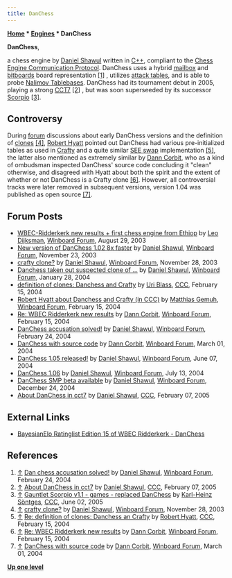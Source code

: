 ```yaml
---
title: DanChess
---
```

**[Home](Home "Home") * [Engines](Engines "Engines") * DanChess**

**DanChess**,

a chess engine by [Daniel Shawul](Daniel_Shawul "Daniel Shawul") written in [C++](Cpp "Cpp"), compliant to the [Chess Engine Communication Protocol](Chess_Engine_Communication_Protocol "Chess Engine Communication Protocol"). DanChess uses a hybrid [mailbox](Mailbox "Mailbox") and [bitboards](Bitboards "Bitboards") board representation <a id="cite-note-1" href="#cite-ref-1">[1]</a> , utilizes [attack tables](Attack_and_Defend_Maps "Attack and Defend Maps"), and is able to probe [Nalimov Tablebases](Nalimov_Tablebases "Nalimov Tablebases"). DanChess had its tournament debut in 2005, playing a strong [CCT7](CCT7 "CCT7") <a id="cite-note-2" href="#cite-ref-2">[2]</a> , but was soon superseeded by its successor [Scorpio](Scorpio "Scorpio") <a id="cite-note-3" href="#cite-ref-3">[3]</a>.

## Controversy

During [forum](Computer_Chess_Forums "Computer Chess Forums") discussions about early DanChess versions and the definition of [clones](Category:Clone "Category:Clone") <a id="cite-note-4" href="#cite-ref-4">[4]</a>, [Robert Hyatt](Robert_Hyatt "Robert Hyatt") pointed out DanChess had various pre-initialized tables as used in [Crafty](Crafty "Crafty") and a quite similar [SEE swap](SEE_-_The_Swap_Algorithm "SEE - The Swap Algorithm") implementation <a id="cite-note-5" href="#cite-ref-5">[5]</a>, the latter also mentioned as extremely similar by [Dann Corbit](Dann_Corbit "Dann Corbit"), who as a kind of ombudsman inspected DanChess' source code concluding it "clean" otherwise, and disagreed with Hyatt about both the spirit and the extent of whether or not DanChess is a Crafty clone <a id="cite-note-6" href="#cite-ref-6">[6]</a>. However, all controversial tracks were later removed in subsequent versions, version 1.04 was published as open source <a id="cite-note-7" href="#cite-ref-7">[7]</a>.

## Forum Posts

- [WBEC-Ridderkerk new results + first chess engine from Ethiop](http://www.open-aurec.com/wbforum/viewtopic.php?f=18&t=43920) by [Leo Dijksman](Leo_Dijksman "Leo Dijksman"), [Winboard Forum](Computer_Chess_Forums "Computer Chess Forums"), August 29, 2003
- [New version of DanChess 1.02 8x faster](http://www.open-aurec.com/wbforum/viewtopic.php?f=18&t=45264) by [Daniel Shawul](Daniel_Shawul "Daniel Shawul"), [Winboard Forum](Computer_Chess_Forums "Computer Chess Forums"), November 23, 2003
- [crafty clone?](http://www.open-aurec.com/wbforum/viewtopic.php?f=18&t=45342) by [Daniel Shawul](Daniel_Shawul "Daniel Shawul"), [Winboard Forum](Computer_Chess_Forums "Computer Chess Forums"), November 28, 2003
- [Danchess taken out suspected clone of ...](http://www.open-aurec.com/wbforum/viewtopic.php?f=18&t=46251) by [Daniel Shawul](Daniel_Shawul "Daniel Shawul"), [Winboard Forum](Computer_Chess_Forums "Computer Chess Forums"), January 28, 2004
- [definition of clones: Danchess and Crafty](https://www.stmintz.com/ccc/index.php?id=349222) by [Uri Blass](Uri_Blass "Uri Blass"), [CCC](CCC "CCC"), February 15, 2004
- [Robert Hyatt about Danchess and Crafty (in CCC)](http://www.open-aurec.com/wbforum/viewtopic.php?f=18&t=46486&start=20) by [Matthias Gemuh](Matthias_Gemuh "Matthias Gemuh"), [Winboard Forum](Computer_Chess_Forums "Computer Chess Forums"), February 15, 2004
- [Re: WBEC Ridderkerk new results](http://www.open-aurec.com/wbforum/viewtopic.php?f=18&t=46486&p=176048#p176025) by [Dann Corbit](Dann_Corbit "Dann Corbit"), [Winboard Forum](Computer_Chess_Forums "Computer Chess Forums"), February 15, 2004
- [DanChess accusation solved!](http://www.open-aurec.com/wbforum/viewtopic.php?f=18&t=46332) by [Daniel Shawul](Daniel_Shawul "Daniel Shawul"), [Winboard Forum](Computer_Chess_Forums "Computer Chess Forums"), February 24, 2004
- [DanChess with source code](http://www.open-aurec.com/wbforum/viewtopic.php?f=18&t=46673) by [Dann Corbit](Dann_Corbit "Dann Corbit"), [Winboard Forum](Computer_Chess_Forums "Computer Chess Forums"), March 01, 2004
- [DanChess 1.05 released!](http://www.open-aurec.com/wbforum/viewtopic.php?f=18&t=47804) by [Daniel Shawul](Daniel_Shawul "Daniel Shawul"), [Winboard Forum](Computer_Chess_Forums "Computer Chess Forums"), June 07, 2004
- [DanChess 1.06](http://www.open-aurec.com/wbforum/viewtopic.php?f=18&t=48175) by [Daniel Shawul](Daniel_Shawul "Daniel Shawul"), [Winboard Forum](Computer_Chess_Forums "Computer Chess Forums"), July 13, 2004
- [DanChess SMP beta available](http://www.open-aurec.com/wbforum/viewtopic.php?f=2&t=1113) by [Daniel Shawul](Daniel_Shawul "Daniel Shawul"), [Winboard Forum](Computer_Chess_Forums "Computer Chess Forums"), December 24, 2004
- [About DanChess in cct7](https://www.stmintz.com/ccc/index.php?id=410092) by [Daniel Shawul](Daniel_Shawul "Daniel Shawul"), [CCC](CCC "CCC"), February 07, 2005

## External Links

- [BayesianElo Ratinglist Edition 15 of WBEC Ridderkerk - DanChess](http://wbec-ridderkerk.nl/html/BayesianElo_ed15.htm)

## References

1. <a id="cite-ref-1" href="#cite-note-1">↑</a> [Dan chess accusation solved!](http://www.open-aurec.com/wbforum/viewtopic.php?f=18&t=46332) by [Daniel Shawul](Daniel_Shawul "Daniel Shawul"), [Winboard Forum](Computer_Chess_Forums "Computer Chess Forums"), February 24, 2004
1. <a id="cite-ref-2" href="#cite-note-2">↑</a> [About DanChess in cct7](https://www.stmintz.com/ccc/index.php?id=410092) by [Daniel Shawul](Daniel_Shawul "Daniel Shawul"), [CCC](CCC "CCC"), February 07, 2005
1. <a id="cite-ref-3" href="#cite-note-3">↑</a> [Gauntlet Scorpio v1.1 - games - replaced DanChess](https://www.stmintz.com/ccc/index.php?id=429465) by [Karl-Heinz Söntges](index.php?title=Karl-Heinz_S%C3%B6ntges&action=edit&redlink=1 "Karl-Heinz Söntges (page does not exist)"), [CCC](CCC "CCC"), June 02, 2005
1. <a id="cite-ref-4" href="#cite-note-4">↑</a> [crafty clone?](http://www.open-aurec.com/wbforum/viewtopic.php?f=18&t=45342) by [Daniel Shawul](Daniel_Shawul "Daniel Shawul"), [Winboard Forum](Computer_Chess_Forums "Computer Chess Forums"), November 28, 2003
1. <a id="cite-ref-5" href="#cite-note-5">↑</a> [Re: definition of clones: Danchess an Crafty](https://www.stmintz.com/ccc/index.php?id=349253) by [Robert Hyatt](Robert_Hyatt "Robert Hyatt"), [CCC](CCC "CCC"), February 15, 2004
1. <a id="cite-ref-6" href="#cite-note-6">↑</a> [Re: WBEC Ridderkerk new results](http://www.open-aurec.com/wbforum/viewtopic.php?f=18&t=46486&p=176048#p176025) by [Dann Corbit](Dann_Corbit "Dann Corbit"), [Winboard Forum](Computer_Chess_Forums "Computer Chess Forums"), February 15, 2004
1. <a id="cite-ref-7" href="#cite-note-7">↑</a> [DanChess with source code](http://www.open-aurec.com/wbforum/viewtopic.php?f=18&t=46673) by [Dann Corbit](Dann_Corbit "Dann Corbit"), [Winboard Forum](Computer_Chess_Forums "Computer Chess Forums"), March 01, 2004

**[Up one level](Engines "Engines")**

